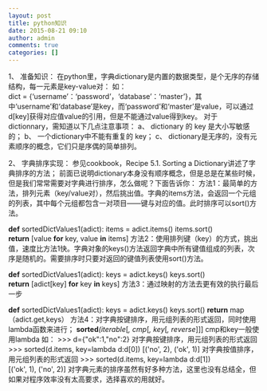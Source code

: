 ```yaml
---
layout: post
title: python知识
date: 2015-08-21 09:10
author: admin
comments: true
categories: []
---
```

1、 准备知识：
在python里，字典dictionary是内置的数据类型，是个无序的存储结构，每一元素是key-value对：
如：dict = {‘username’：‘password’，‘database’：‘master’}，其中‘username’和‘database’是key，而‘password’和‘master’是value，可以通过d[key]获得对应值value的引用，但是不能通过value得到key。
对于dictionnary，需知道以下几点注意事项：
a、 dictionary 的 key 是大小写敏感的；
b、 一个dictionary中不能有重复的 key；
c、 dictionary是无序的，没有元素顺序的概念，它们只是序偶的简单排列。


2、 字典排序实现：
参见cookbook，Recipe 5.1. Sorting a Dictionary讲述了字典排序的方法；
前面已说明dictionary本身没有顺序概念，但是总是在某些时候，但是我们常常需要对字典进行排序，怎么做呢？下面告诉你：
方法1：最简单的方法，排列元素（key/value对），然后挑出值。字典的items方法，会返回一个元组的列表，其中每个元组都包含一对项目——键与对应的值。此时排序可以sort()方法。



<b>def</b> sortedDictValues1(adict):
items = adict.items()
items.sort()
<b>return</b> [value <b>for</b> key, value <b>in</b> items]
方法2：使用排列键（key）的方式，挑出值，速度比方法1快。字典对象的keys()方法返回字典中所有键值组成的列表，次序是随机的。需要排序时只要对返回的键值列表使用sort()方法。

<b>def</b> sortedDictValues1(adict):
keys = adict.keys()
keys.sort()
<b>return</b> [adict[key] <b>for</b> key <b>in</b> keys]
方法3：通过映射的方法去更有效的执行最后一步

<b>def</b> sortedDictValues1(adict):
keys = adict.keys()
keys.sort()
<b>return</b> map（adict.get,keys）
方法4：对字典按键排序，用元组列表的形式返回，同时使用lambda函数来进行；
<b>sorted</b><i>(iterable</i>[<i>, cmp</i>[<i>, key</i>[<i>, reverse</i>]]]
cmp和key一般使用lambda
如：
&gt;&gt;&gt; d={"ok":1,"no":2}
对字典按键排序，用元组列表的形式返回
&gt;&gt;&gt; sorted(d.items, key=lambda d:d[0])
[('no', 2), ('ok', 1)]
对字典按值排序，用元组列表的形式返回
&gt;&gt;&gt; sorted(d.items, key=lambda d:d[1])
[('ok', 1), ('no', 2)]
对字典元素的排序虽然有好多种方法，这里也没有总结全，但如果对程序效率没有太高要求，选择喜欢的用就好。
